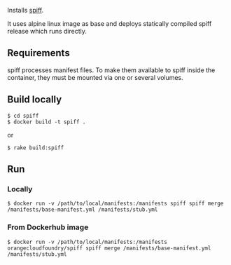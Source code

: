 Installs [spiff](https://github.com/cloudfoundry-incubator/spiff).

It uses alpine linux image as base and deploys statically compiled spiff release which runs directly.

## Requirements
spiff processes manifest files. To make them available to spiff inside the container, they must be mounted via one or several volumes.

## Build locally

```
$ cd spiff
$ docker build -t spiff .
```

or

```
$ rake build:spiff
```

## Run

### Locally

```
$ docker run -v /path/to/local/manifests:/manifests spiff spiff merge /manifests/base-manifest.yml /manifests/stub.yml
```

### From Dockerhub image

```
$ docker run -v /path/to/local/manifests:/manifests orangecloudfoundry/spiff spiff merge /manifests/base-manifest.yml /manifests/stub.yml

```
